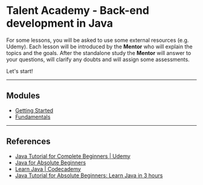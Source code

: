 # Talent Academy - Back-end development in Java

For some lessons, you will be asked to use some external resources (e.g. Udemy).
Each lesson will be introduced by the **Mentor** who will explain the topics and the goals.
After the standalone study the **Mentor** will answer to your questions, will clarify any doubts and will assign some assessments.

Let's start!

---

## Modules

- [Getting Started](getting-started/README.md)
- [Fundamentals](fundamentals/README.md)

--- 

## References

- [Java Tutorial for Complete Beginners | Udemy](https://www.udemy.com/course/java-tutorial)
- [Java for Absolute Beginners](https://www.udemy.com/course/java-for-absolute-beginners-c)
- [Learn Java | Codecademy](https://www.codecademy.com/learn/learn-java)
- [Java Tutorial for Absolute Beginners: Learn Java in 3 hours](https://www.youtube.com/watch?v=sjGjoDiD2F8)
